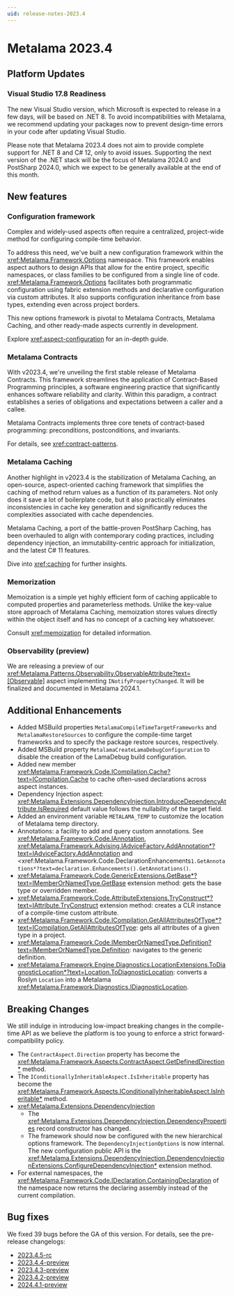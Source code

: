 ```yaml
---
uid: release-notes-2023.4
---
```


# Metalama 2023.4

## Platform Updates

### Visual Studio 17.8 Readiness

The new Visual Studio version, which Microsoft is expected to release in a few days, will be based on .NET 8. To avoid incompatibilities with Metalama, we recommend updating your packages now to prevent design-time errors in your code after updating Visual Studio.

Please note that Metalama 2023.4 does not aim to provide complete support for .NET 8 and C# 12, only to avoid issues. Supporting the next version of the .NET stack will be the focus of Metalama 2024.0 and PostSharp 2024.0, which we expect to be generally available at the end of this month.

## New features

### Configuration framework

Complex and widely-used aspects often require a centralized, project-wide method for configuring compile-time behavior.

To address this need, we've built a new configuration framework within the <xref:Metalama.Framework.Options> namespace. This framework enables aspect authors to design APIs that allow for the entire project, specific namespaces, or class families to be configured from a single line of code. <xref:Metalama.Framework.Options> facilitates both programmatic configuration using fabric extension methods and declarative configuration via custom attributes. It also supports configuration inheritance from base types, extending even across project borders.

This new options framework is pivotal to Metalama Contracts, Metalama Caching, and other ready-made aspects currently in development.

Explore <xref:aspect-configuration> for an in-depth guide.


### Metalama Contracts

With v2023.4, we're unveiling the first stable release of Metalama Contracts. This framework streamlines the application of Contract-Based Programming principles, a software engineering practice that significantly enhances software reliability and clarity. Within this paradigm, a contract establishes a series of obligations and expectations between a caller and a callee.

Metalama Contracts implements three core tenets of contract-based programming: preconditions, postconditions, and invariants.

For details, see <xref:contract-patterns>.


### Metalama Caching

Another highlight in v2023.4 is the stabilization of Metalama Caching, an open-source, aspect-oriented caching framework that simplifies the caching of method return values as a function of its parameters. Not only does it save a lot of boilerplate code, but it also practically eliminates inconsistencies in cache key generation and significantly reduces the complexities associated with cache dependencies.

Metalama Caching, a port of the battle-proven PostSharp Caching, has been overhauled to align with contemporary coding practices, including dependency injection, an immutability-centric approach for initialization, and the latest C# 11 features.

Dive into <xref:caching> for further insights.

### Memorization

Memoization is a simple yet highly efficient form of caching applicable to computed properties and parameterless methods. Unlike the key-value store approach of Metalama Caching, memoization stores values directly within the object itself and has no concept of a caching key whatsoever. 

Consult <xref:memoization> for detailed information.


### Observability (preview) 

We are releasing a preview of our <xref:Metalama.Patterns.Observability.ObservableAttribute?text=[Observable]> aspect implementing `INotifyPropertyChanged`. It will be finalized and documented in Metalama 2024.1.

## Additional Enhancements

* Added MSBuild properties `MetalamaCompileTimeTargetFrameworks` and `MetalamaRestoreSources` to configure the compile-time target frameworks and to specify the package restore sources, respectively.
* Added MSBuild property `MetalamaCreateLamaDebugConfiguration` to disable the creation of the LamaDebug build configuration.
* Added new member <xref:Metalama.Framework.Code.ICompilation.Cache?text=ICompilation.Cache> to cache often-used declarations across aspect instances.
* Dependency Injection aspect:  <xref:Metalama.Extensions.DependencyInjection.IntroduceDependencyAttribute.IsRequired> default value follows the nullability of the target field.
* Added an environment variable `METALAMA_TEMP` to customize the location of Metalama temp directory.
* Annotations: a facility to add and query custom annotations. See <xref:Metalama.Framework.Code.IAnnotation>, <xref:Metalama.Framework.Advising.IAdviceFactory.AddAnnotation*?text=IAdviceFactory.AddAnnotation> and <xref:Metalama.Framework.Code.DeclarationEnhancements`1.GetAnnotations*?text=declaration.Enhancements().GetAnnotations()`.
* <xref:Metalama.Framework.Code.GenericExtensions.GetBase*?text=IMemberOrNamedType.GetBase> extension method: gets the base type or overridden member.
* <xref:Metalama.Framework.Code.AttributeExtensions.TryConstruct*?text=IAttribute.TryConstruct> extension method: creates a CLR instance of a compile-time custom attribute.
* <xref:Metalama.Framework.Code.ICompilation.GetAllAttributesOfType*?text=ICompilation.GetAllAttributesOfType>: gets all attributes of a given type in a project.
* <xref:Metalama.Framework.Code.IMemberOrNamedType.Definition?text=IMemberOrNamedType.Definition>: navigates to the generic definition.
* <xref:Metalama.Framework.Engine.Diagnostics.LocationExtensions.ToDiagnosticLocation*?text=Location.ToDiagnosticLocation>: converts a Roslyn `Location` into a Metalama <xref:Metalama.Framework.Diagnostics.IDiagnosticLocation>.


## Breaking Changes

We still indulge in introducing low-impact breaking changes in the compile-time API as we believe the platform is too young to enforce a strict forward-compatibility policy.

* The `ContractAspect.Direction` property has become the <xref:Metalama.Framework.Aspects.ContractAspect.GetDefinedDirection*> method.
* The `IConditionallyInheritableAspect.IsInheritable` property has become the <xref:Metalama.Framework.Aspects.IConditionallyInheritableAspect.IsInheritable*> method.
* <xref:Metalama.Extensions.DependencyInjection>
    * The <xref:Metalama.Extensions.DependencyInjection.DependencyProperties> record constructor has changed.
    * The framework should now be configured with the new hierarchical options framework. The `DependencyInjectionOptions` is now internal. The new configuration public API is the <xref:Metalama.Extensions.DependencyInjection.DependencyInjectionExtensions.ConfigureDependencyInjection*> extension method.
* For external namespaces, the <xref:Metalama.Framework.Code.IDeclaration.ContainingDeclaration> of the namespace now returns the declaring assembly instead of the current compilation.

## Bug fixes

We fixed 39 bugs before the GA of this version. For details, see the pre-release changelogs:

* [2023.4.5-rc](https://github.com/orgs/postsharp/discussions/236)
* [2023.4.4-preview](https://github.com/orgs/postsharp/discussions/231)
* [2023.4.3-preview](https://github.com/orgs/postsharp/discussions/227)
* [2023.4.2-preview](https://github.com/orgs/postsharp/discussions/224)
* [2024.4.1-preview](https://github.com/orgs/postsharp/discussions/219)

